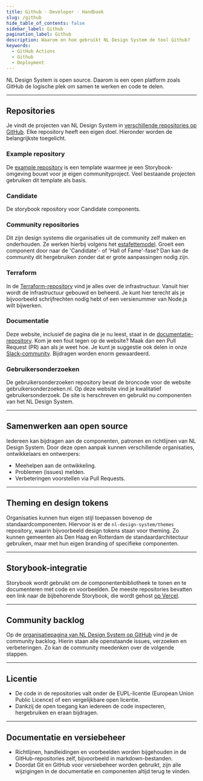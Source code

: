 ```yaml
---
title: Github · Developer · Handboek
slug: /github
hide_table_of_contents: false
sidebar_label: Github
pagination_label: Github
description: Waarom en hoe gebruikt NL Design System de tool Github?
keywords:
  - GitHub Actions
  - Github
  - Deployment
---
```


NL Design System is open source. Daarom is een open platform zoals GitHub de logische plek om samen te werken en code te delen.

---

## Repositories

Je vindt de projecten van NL Design System in [verschillende repositories op GitHub](https://github.com/orgs/nl-design-system/repositories). Elke repository heeft een eigen doel. Hieronder worden de belangrijkste toegelicht.

### Example repository

De [example repository](https://github.com/nl-design-system/example) is een template waarmee je een Storybook-omgeving bouwt voor je eigen communityproject. Veel bestaande projecten gebruiken dit template als basis.

### Candidate

De storybook repository voor Candidate components.

### Community repositories

Dit zijn design systems die organisaties uit de community zelf maken en onderhouden. Ze werken hierbij volgens het [estafettemodel](/handboek/estafettemodel). Groeit een component door naar de 'Candidate'- of 'Hall of Fame'-fase? Dan kan de community dit hergebruiken zonder dat er grote aanpassingen nodig zijn.

### Terraform

In de [Terraform-repository](https://github.com/nl-design-system/terraform) vind je alles over de infrastructuur. Vanuit hier wordt de infrastructuur gebouwd en beheerd. Je kunt hier terecht als je bijvoorbeeld schrijfrechten nodig hebt of een versienummer van Node.js wilt bijwerken.

### Documentatie

Deze website, inclusief de pagina die je nu leest, staat in de [documentatie-repository](https://github.com/nl-design-system/documentatie). Kom je een fout tegen op de website? Maak dan een Pull Request (PR) aan als je weet hoe. Je kunt je suggestie ook delen in onze [Slack-community](/slack). Bijdragen worden enorm gewaardeerd.

### Gebruikersonderzoeken

De gebruikersonderzoeken repository bevat de broncode voor de website gebruikersonderzoeken.nl. Op deze website vind je kwalitatief gebruikersonderzoek. De site is herschreven en gebruikt nu componenten van het NL Design System.

---

## Samenwerken aan open source

Iedereen kan bijdragen aan de componenten, patronen en richtlijnen van NL Design System. Door deze open aanpak kunnen verschillende organisaties, ontwikkelaars en ontwerpers:

- Meehelpen aan de ontwikkeling.
- Problemen (issues) melden.
- Verbeteringen voorstellen via Pull Requests.

---

## Theming en design tokens

Organisaties kunnen hun eigen stijl toepassen bovenop de standaardcomponenten. Hiervoor is er de `nl-design-system/themes` repository, waarin bijvoorbeeld design tokens staan voor theming. Zo kunnen gemeenten als Den Haag en Rotterdam de standaardarchitectuur gebruiken, maar met hun eigen branding of specifieke componenten.

---

## Storybook-integratie

Storybook wordt gebruikt om de componentenbibliotheek te tonen en te documenteren met code en voorbeelden. De meeste repositories bevatten een link naar de bijbehorende Storybook, die wordt gehost [op Vercel](/vercel).

---

## Community backlog

Op de [organisatiepagina van NL Design System op GitHub](https://github.com/orgs/nl-design-system) vind je de community backlog. Hierin staan alle openstaande issues, verzoeken en verbeteringen. Zo kan de community meedenken over de volgende stappen.

---

## Licentie

- De code in de repositories valt onder de EUPL-licentie (European Union Public Licence) of een vergelijkbare open licentie.
- Dankzij de open toegang kan iedereen de code inspecteren, hergebruiken en eraan bijdragen.

---

## Documentatie en versiebeheer

- Richtlijnen, handleidingen en voorbeelden worden bijgehouden in de GitHub-repositories zelf, bijvoorbeeld in markdown-bestanden.
- Doordat Git en GitHub voor versiebeheer worden gebruikt, zijn alle wijzigingen in de documentatie en componenten altijd terug te vinden.
